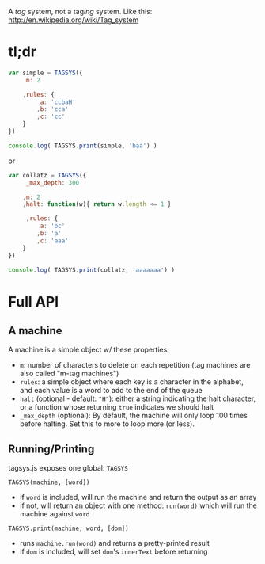 A *tag* system, not a tag*ing* system.
Like this: http://en.wikipedia.org/wiki/Tag_system

tl;dr
====

```js
var simple = TAGSYS({
     m: 2

    ,rules: {
         a: 'ccbaH'
        ,b: 'cca'
        ,c: 'cc'
    }
})

console.log( TAGSYS.print(simple, 'baa') )
```

or

```js
var collatz = TAGSYS({
     _max_depth: 300

    ,m: 2 
    ,halt: function(w){ return w.length <= 1 }

     ,rules: {
         a: 'bc'
        ,b: 'a'
        ,c: 'aaa'
    }
})

console.log( TAGSYS.print(collatz, 'aaaaaaa') )
```


Full API
====

A machine
----
A machine is a simple object w/ these properties:

  * `m`: number of characters to delete on each repetition (tag machines are also called "m-tag machines")
  * `rules`: a simple object where each key is a character in the alphabet, and each value is a word to add to the end of the queue
  * `halt` (optional - default: `"H"`): either a string indicating the halt character, or a function whose returning `true` indicates we should halt
  * `_max_depth` (optional): By default, the machine will only loop 100 times before halting. Set this to more to loop more (or less).

Running/Printing
----
tagsys.js exposes one global: `TAGSYS`

`TAGSYS(machine, [word])` 

  * if `word` is included, will run the machine and return the output as an array
  * if not, will return an object with one method: `run(word)` which will run the machine against `word`


`TAGSYS.print(machine, word, [dom])`

  * runs `machine.run(word)` and returns a pretty-printed result
  * if `dom` is included, will set `dom`'s `innerText` before returning



